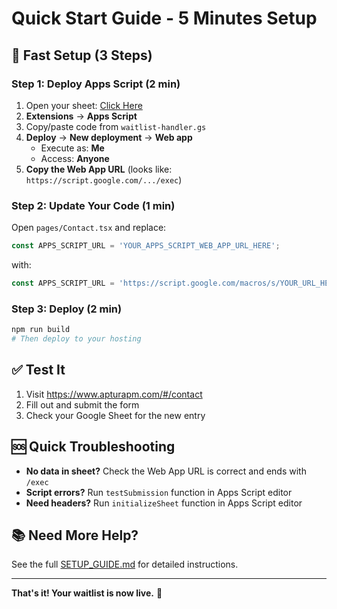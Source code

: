 # Quick Start Guide - 5 Minutes Setup

## 🚀 Fast Setup (3 Steps)

### Step 1: Deploy Apps Script (2 min)
1. Open your sheet: [Click Here](https://docs.google.com/spreadsheets/d/1KucxWlF9PGIBNIx-RiIHVfQzmkGNsQxg5S_HrJBspBQ/edit)
2. **Extensions** → **Apps Script**
3. Copy/paste code from `waitlist-handler.gs`
4. **Deploy** → **New deployment** → **Web app**
   - Execute as: **Me**
   - Access: **Anyone**
5. **Copy the Web App URL** (looks like: `https://script.google.com/.../exec`)

### Step 2: Update Your Code (1 min)
Open `pages/Contact.tsx` and replace:
```typescript
const APPS_SCRIPT_URL = 'YOUR_APPS_SCRIPT_WEB_APP_URL_HERE';
```
with:
```typescript
const APPS_SCRIPT_URL = 'https://script.google.com/macros/s/YOUR_URL_HERE/exec';
```

### Step 3: Deploy (2 min)
```bash
npm run build
# Then deploy to your hosting
```

## ✅ Test It
1. Visit https://www.apturapm.com/#/contact
2. Fill out and submit the form
3. Check your Google Sheet for the new entry

## 🆘 Quick Troubleshooting
- **No data in sheet?** Check the Web App URL is correct and ends with `/exec`
- **Script errors?** Run `testSubmission` function in Apps Script editor
- **Need headers?** Run `initializeSheet` function in Apps Script editor

## 📚 Need More Help?
See the full [SETUP_GUIDE.md](./SETUP_GUIDE.md) for detailed instructions.

---

**That's it! Your waitlist is now live.** 🎉

